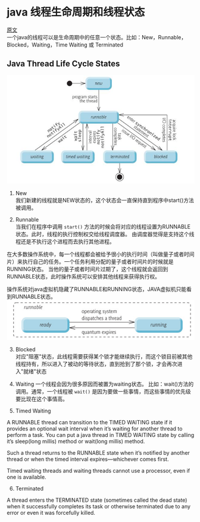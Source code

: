 # java 线程生命周期和线程状态

[原文]( https://howtodoinjava.com/Java/multi-threading/Java-thread-life-cycle-and-thread-states/ )  
一个java的线程可以是生命周期中的任意一个状态。比如：New，Runnable，Blocked，Waiting，Time Waiting 或 Terminated

## Java Thread Life Cycle States
![](_images/5261dc19.png)  


1. New  
我们新建的线程就是NEW状态的，这个状态会一直保持直到程序中start()方法被调用。
   
2. Runnable  
当我们在程序中调用 `start()` 方法的时候会将对应的线程设置为RUNNABLE状态。此时，线程的执行控制权交给线程调度器。
   由调度器觉得是支持这个线程还是不执行这个进程而去执行其他进程。
   
在大多数操作系统中，每一个线程都会被给予很小的执行时间（叫做量子或者时间片）来执行自己的任务。一个任务利用分配的量子或者时间片的时候就是RUNNING状态。
当他的量子或者时间片过期了，这个线程就会返回到RUNNABLE状态，此时操作系统可以安排其他线程来获得执行权。

操作系统对java虚拟机隐藏了RUNNABLE和RUNNING状态，JAVA虚拟机只能看到RUNNABLE状态。
![](_images/cc0d1378.png)  

3. Blocked  
   对应"阻塞"状态，此线程需要获得某个锁才能继续执行，而这个锁目前被其他线程持有，所以进入了被动的等待状态，直到抢到了那个锁，才会再次进入"就绪"状态

4. Waiting 
一个线程会因为很多原因而被置为waiting状态。
   比如：wait()方法的调用。通常，一个线程被 `wait()` 是因为要做一些事情，而这些事情的优先级要比现在这个事情高。
   

5. Timed Waiting

A RUNNABLE thread can transition to the TIMED WAITING state if it provides an optional wait interval when it’s waiting for another thread to perform a task. You can put a java thread in TIMED WAITING state by calling it’s sleep(long millis) method or wait(long millis) method.

Such a thread returns to the RUNNABLE state when it’s notified by another thread or when the timed interval expires—whichever comes first.

Timed waiting threads and waiting threads cannot use a processor, even if one is available.

6. Terminated 
   
A thread enters the TERMINATED state (sometimes called the dead state) when it successfully completes its task or otherwise terminated due to any error or even it was forcefully killed.
